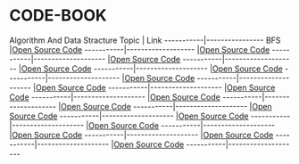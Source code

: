 # CODE-BOOK
Algorithm And Data Stracture
Topic      | Link
-----------|----------------
BFS        |[Open Source Code](https://raw.githubusercontent.com/Aronnok093/CODE-BOOK/master/Algorithm/BFS.cpp)
-----------|-------------------
           |[Open Source Code](https://raw.githubusercontent.com/Aronnok093/CODE-BOOK/master/Algorithm/BFS.cpp)
-----------|--------------------
           |[Open Source Code](https://raw.githubusercontent.com/Aronnok093/CODE-BOOK/master/Algorithm/BFS.cpp)
-----------|-------------------- 
           |[Open Source Code](https://raw.githubusercontent.com/Aronnok093/CODE-BOOK/master/Algorithm/BFS.cpp)
-----------|-------------------- 
           |[Open Source Code](https://raw.githubusercontent.com/Aronnok093/CODE-BOOK/master/Algorithm/BFS.cpp)
-----------|-------------------- 
           |[Open Source Code](https://raw.githubusercontent.com/Aronnok093/CODE-BOOK/master/Algorithm/BFS.cpp)
-----------|-------------------- 
           |[Open Source Code](https://raw.githubusercontent.com/Aronnok093/CODE-BOOK/master/Algorithm/BFS.cpp)
-----------|-------------------- 
           |[Open Source Code](https://raw.githubusercontent.com/Aronnok093/CODE-BOOK/master/Algorithm/BFS.cpp)
-----------|-------------------- 
           |[Open Source Code](https://raw.githubusercontent.com/Aronnok093/CODE-BOOK/master/Algorithm/BFS.cpp)
-----------|-------------------- 
           |[Open Source Code](https://raw.githubusercontent.com/Aronnok093/CODE-BOOK/master/Algorithm/BFS.cpp)
-----------|-------------------- 
           |[Open Source Code](https://raw.githubusercontent.com/Aronnok093/CODE-BOOK/master/Algorithm/BFS.cpp)
-----------|-------------------- 
           |[Open Source Code](https://raw.githubusercontent.com/Aronnok093/CODE-BOOK/master/Algorithm/BFS.cpp)
-----------|-------------------- 
           |[Open Source Code](https://raw.githubusercontent.com/Aronnok093/CODE-BOOK/master/Algorithm/BFS.cpp)
-----------|-------------------- 
           |[Open Source Code](https://raw.githubusercontent.com/Aronnok093/CODE-BOOK/master/Algorithm/BFS.cpp)
-----------|-------------------- 
           |[Open Source Code](https://raw.githubusercontent.com/Aronnok093/CODE-BOOK/master/Algorithm/BFS.cpp)
-----------|-------------------- 
           |[Open Source Code](https://raw.githubusercontent.com/Aronnok093/CODE-BOOK/master/Algorithm/BFS.cpp)
-----------|-------------------- 

           
